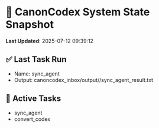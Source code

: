 # 🧠 CanonCodex System State Snapshot
**Last Updated**: 2025-07-12 09:39:12

## ✅ Last Task Run
- Name: sync_agent
- Output: canoncodex_inbox/output//sync_agent_result.txt

## 🔁 Active Tasks
- sync_agent
- convert_codex